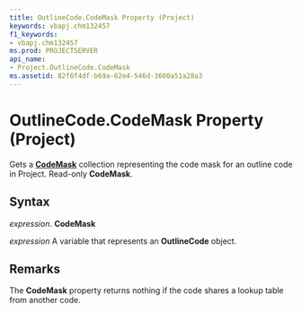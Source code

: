 ```yaml
---
title: OutlineCode.CodeMask Property (Project)
keywords: vbapj.chm132457
f1_keywords:
- vbapj.chm132457
ms.prod: PROJECTSERVER
api_name:
- Project.OutlineCode.CodeMask
ms.assetid: 82f6f4df-b69a-62e4-546d-3600a51a28a3
---
```



# OutlineCode.CodeMask Property (Project)

Gets a  **[CodeMask](codemask-object-project.md)** collection representing the code mask for an outline code in Project. Read-only **CodeMask**.


## Syntax

 _expression_. **CodeMask**

 _expression_ A variable that represents an **OutlineCode** object.


## Remarks

The  **CodeMask** property returns nothing if the code shares a lookup table from another code.



